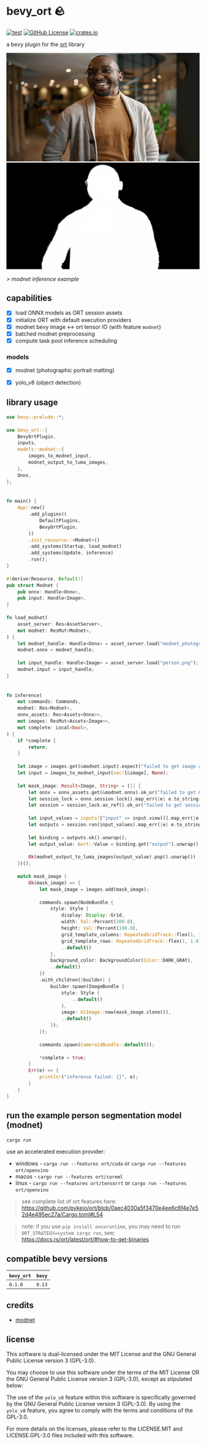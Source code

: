 # bevy_ort 🪨
[![test](https://github.com/mosure/bevy_ort/workflows/test/badge.svg)](https://github.com/Mosure/bevy_ort/actions?query=workflow%3Atest)
[![GitHub License](https://img.shields.io/github/license/mosure/bevy_ort)](https://raw.githubusercontent.com/mosure/bevy_ort/main/LICENSE)
[![crates.io](https://img.shields.io/crates/v/bevy_ort.svg)](https://crates.io/crates/bevy_ort)

a bevy plugin for the [ort](https://docs.rs/ort/latest/ort/) library


![person](assets/person.png)
![mask](assets/mask.png)

*> modnet inference example*


## capabilities

- [X] load ONNX models as ORT session assets
- [X] initialize ORT with default execution providers
- [X] modnet bevy image <-> ort tensor IO (with feature `modnet`)
- [X] batched modnet preprocessing
- [X] compute task pool inference scheduling

### models
- [X] modnet (photographic portrait matting)
- [X] yolo_v8 (object detection)


## library usage

```rust
use bevy::prelude::*;

use bevy_ort::{
    BevyOrtPlugin,
    inputs,
    models::modnet::{
        images_to_modnet_input,
        modnet_output_to_luma_images,
    },
    Onnx,
};


fn main() {
    App::new()
        .add_plugins((
            DefaultPlugins,
            BevyOrtPlugin,
        ))
        .init_resource::<Modnet>()
        .add_systems(Startup, load_modnet)
        .add_systems(Update, inference)
        .run();
}

#[derive(Resource, Default)]
pub struct Modnet {
    pub onnx: Handle<Onnx>,
    pub input: Handle<Image>,
}

fn load_modnet(
    asset_server: Res<AssetServer>,
    mut modnet: ResMut<Modnet>,
) {
    let modnet_handle: Handle<Onnx> = asset_server.load("modnet_photographic_portrait_matting.onnx");
    modnet.onnx = modnet_handle;

    let input_handle: Handle<Image> = asset_server.load("person.png");
    modnet.input = input_handle;
}


fn inference(
    mut commands: Commands,
    modnet: Res<Modnet>,
    onnx_assets: Res<Assets<Onnx>>,
    mut images: ResMut<Assets<Image>>,
    mut complete: Local<bool>,
) {
    if *complete {
        return;
    }

    let image = images.get(&modnet.input).expect("failed to get image asset");
    let input = images_to_modnet_input(vec![&image], None);

    let mask_image: Result<Image, String> = (|| {
        let onnx = onnx_assets.get(&modnet.onnx).ok_or("failed to get ONNX asset")?;
        let session_lock = onnx.session.lock().map_err(|e| e.to_string())?;
        let session = session_lock.as_ref().ok_or("failed to get session from ONNX asset")?;

        let input_values = inputs!["input" => input.view()].map_err(|e| e.to_string())?;
        let outputs = session.run(input_values).map_err(|e| e.to_string());

        let binding = outputs.ok().unwrap();
        let output_value: &ort::Value = binding.get("output").unwrap();

        Ok(modnet_output_to_luma_images(output_value).pop().unwrap())
    })();

    match mask_image {
        Ok(mask_image) => {
            let mask_image = images.add(mask_image);

            commands.spawn(NodeBundle {
                style: Style {
                    display: Display::Grid,
                    width: Val::Percent(100.0),
                    height: Val::Percent(100.0),
                    grid_template_columns: RepeatedGridTrack::flex(1, 1.0),
                    grid_template_rows: RepeatedGridTrack::flex(1, 1.0),
                    ..default()
                },
                background_color: BackgroundColor(Color::DARK_GRAY),
                ..default()
            })
            .with_children(|builder| {
                builder.spawn(ImageBundle {
                    style: Style {
                        ..default()
                    },
                    image: UiImage::new(mask_image.clone()),
                    ..default()
                });
            });

            commands.spawn(Camera2dBundle::default());

            *complete = true;
        }
        Err(e) => {
            println!("inference failed: {}", e);
        }
    }
}

```


## run the example person segmentation model (modnet)

```sh
cargo run
```

use an accelerated execution provider:
- windows - `cargo run --features ort/cuda` or `cargo run --features ort/openvino`
- macos - `cargo run --features ort/coreml`
- linux - `cargo run --features ort/tensorrt` or `cargo run --features ort/openvino`

> see complete list of ort features here: https://github.com/pykeio/ort/blob/0aec4030a5f3470e4ee6c6f4e7e52d4e495ec27a/Cargo.toml#L54

> note: if you use `pip install onnxruntime`, you may need to run `ORT_STRATEGY=system cargo run`, see: https://docs.rs/ort/latest/ort/#how-to-get-binaries


## compatible bevy versions

| `bevy_ort`    | `bevy` |
| :--                   | :--    |
| `0.1.0`               | `0.13` |

## credits
- [modnet](https://github.com/ZHKKKe/MODNet)


## license

This software is dual-licensed under the MIT License and the GNU General Public License version 3 (GPL-3.0).

You may choose to use this software under the terms of the MIT License OR the GNU General Public License version 3 (GPL-3.0), except as stipulated below:

The use of the `yolo_v8` feature within this software is specifically governed by the GNU General Public License version 3 (GPL-3.0). By using the `yolo_v8` feature, you agree to comply with the terms and conditions of the GPL-3.0.

For more details on the licenses, please refer to the LICENSE.MIT and LICENSE.GPL-3.0 files included with this software.



